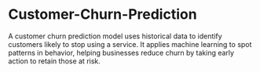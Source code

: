 # Customer-Churn-Prediction
A customer churn prediction model uses historical data to identify customers likely to stop using a service. It applies machine learning to spot patterns in behavior, helping businesses reduce churn by taking early action to retain those at risk.
